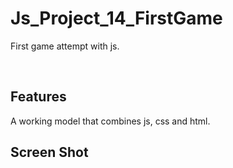 # Js_Project_14_FirstGame

First game attempt with js.


<p align="center"> 

<br> 
  
  Features 
  -------------------

  A working model that combines js, css and html.

  
  Screen Shot 
  -----------------
